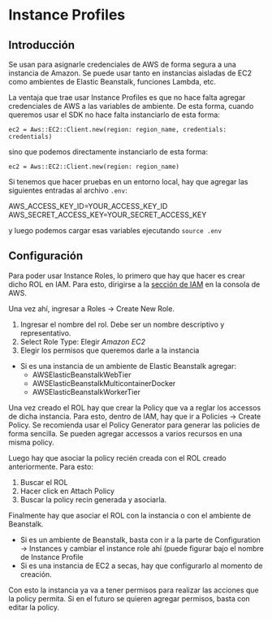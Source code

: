 # Instance Profiles

## Introducción

Se usan para asignarle credenciales de AWS de forma segura a una instancia de Amazon. Se puede usar tanto en instancias 
aisladas de EC2 como ambientes de Elastic Beanstalk, funciones Lambda, etc.

La ventaja que trae usar Instance Profiles es que no hace falta agregar credenciales de AWS a las variables de ambiente.
De esta forma, cuando queremos usar el SDK no hace falta instanciarlo de esta forma:

`ec2 = Aws::EC2::Client.new(region: region_name, credentials: credentials)`

sino que podemos directamente instanciarlo de esta forma:

`ec2 = Aws::EC2::Client.new(region: region_name)`

Si tenemos que hacer pruebas en un entorno local, hay que agregar las siguientes entradas al archivo `.env`:

AWS_ACCESS_KEY_ID=YOUR_ACCESS_KEY_ID
AWS_SECRET_ACCESS_KEY=YOUR_SECRET_ACCESS_KEY

y luego podemos cargar esas variables ejecutando `source .env`

## Configuración

Para poder usar Instance Roles, lo primero que hay que hacer es crear dicho ROL en IAM. Para esto, dirigirse a la [sección de 
IAM](https://console.aws.amazon.com/iam/home?region=us-east-1) en la consola de AWS.

Una vez ahí, ingresar a Roles -> Create New Role.

1. Ingresar el nombre del rol. Debe ser un nombre descriptivo y representativo.
2. Select Role Type: Elegir *Amazon EC2*
3. Elegir los permisos que queremos darle a la instancia
  * Si es una instancia de un ambiente de Elastic Beanstalk agregar:
    * AWSElasticBeanstalkWebTier
    * AWSElasticBeanstalkMulticontainerDocker
    * AWSElasticBeanstalkWorkerTier
    
Una vez creado el ROL hay que crear la Policy que va a reglar los accessos de dicha instancia. Para esto, dentro de IAM,
hay que ir a Policies -> Create Policy. Se recomienda usar el Policy Generator para generar las policies de forma sencilla.
Se pueden agregar accessos a varios recursos en una misma policy.

Luego hay que asociar la policy recién creada con el ROL creado anteriormente. Para esto:
1. Buscar el ROL
2. Hacer click en Attach Policy
3. Buscar la policy recin generada y asociarla.

Finalmente hay que asociar el ROL con la instancia o con el ambiente de Beanstalk.

* Si es un ambiente de Beanstalk, basta con ir a la parte de Configuration -> Instances y cambiar el instance role ahí (puede figurar bajo el nombre de Instance Profile
* Si es una instancia de EC2 a secas, hay que configurarlo al momento de creación.

Con esto la instancia ya va a tener permisos para realizar las acciones que la policy permita. Si en el futuro se quieren 
agregar permisos, basta con editar la policy.
